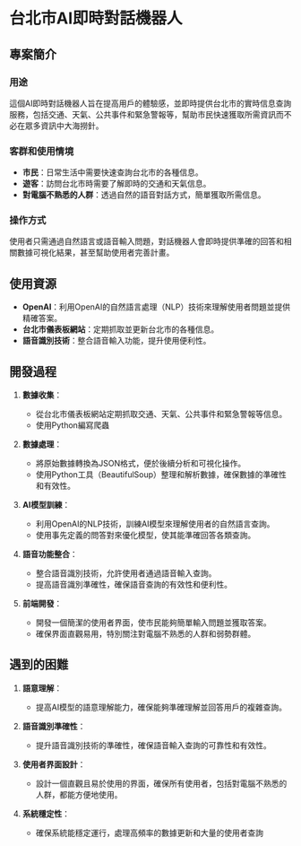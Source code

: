 # 台北市AI即時對話機器人

## 專案簡介

### 用途
這個AI即時對話機器人旨在提高用戶的體驗感，並即時提供台北市的實時信息查詢服務，包括交通、天氣、公共事件和緊急警報等，幫助市民快速獲取所需資訊而不必在眾多資訊中大海撈針。

### 客群和使用情境
- **市民**：日常生活中需要快速查詢台北市的各種信息。
- **遊客**：訪問台北市時需要了解即時的交通和天氣信息。
- **對電腦不熟悉的人群**：透過自然的語音對話方式，簡單獲取所需信息。

### 操作方式
使用者只需通過自然語言或語音輸入問題，對話機器人會即時提供準確的回答和相關數據可視化結果，甚至幫助使用者完善計畫。

## 使用資源

- **OpenAI**：利用OpenAI的自然語言處理（NLP）技術來理解使用者問題並提供精確答案。
- **台北市儀表板網站**：定期抓取並更新台北市的各種信息。
- **語音識別技術**：整合語音輸入功能，提升使用便利性。

## 開發過程

1. **數據收集**：
   - 從台北市儀表板網站定期抓取交通、天氣、公共事件和緊急警報等信息。
   - 使用Python編寫爬蟲

2. **數據處理**：
   - 將原始數據轉換為JSON格式，便於後續分析和可視化操作。
   - 使用Python工具（BeautifulSoup）整理和解析數據，確保數據的準確性和有效性。

3. **AI模型訓練**：
   - 利用OpenAI的NLP技術，訓練AI模型來理解使用者的自然語言查詢。
   - 使用事先定義的問答對來優化模型，使其能準確回答各類查詢。

4. **語音功能整合**：
   - 整合語音識別技術，允許使用者通過語音輸入查詢。
   - 提高語音識別準確性，確保語音查詢的有效性和便利性。

5. **前端開發**：
   - 開發一個簡潔的使用者界面，使市民能夠簡單輸入問題並獲取答案。
   - 確保界面直觀易用，特別關注對電腦不熟悉的人群和弱勢群體。

## 遇到的困難
1. **語意理解**：
   - 提高AI模型的語意理解能力，確保能夠準確理解並回答用戶的複雜查詢。

2. **語音識別準確性**：
   - 提升語音識別技術的準確性，確保語音輸入查詢的可靠性和有效性。

3. **使用者界面設計**：
   - 設計一個直觀且易於使用的界面，確保所有使用者，包括對電腦不熟悉的人群，都能方便地使用。

4. **系統穩定性**：
   - 確保系統能穩定運行，處理高頻率的數據更新和大量的使用者查詢

